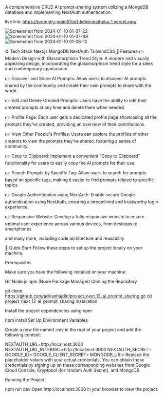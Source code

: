 A comprehensive CRUD AI prompt-sharing system utilizing a MongoDB database and implementing NextAuth authentication.

live link: https://promptly-pqim57oo1-kelvinmatheka-1.vercel.app/

![Screenshot from 2024-01-10 01-07-22](https://github.com/KelvinMatheka-1/ctrlsend-main-web/assets/110156045/d03b1045-05e9-4e87-957e-430319da6b9f)
![Screenshot from 2024-01-10 01-07-49](https://github.com/KelvinMatheka-1/ctrlsend-main-web/assets/110156045/05ddf7e2-9d54-4cb3-b83d-b40df0d11d20)
![Screenshot from 2024-01-10 01-08-10](https://github.com/KelvinMatheka-1/ctrlsend-main-web/assets/110156045/91ce5e71-fd65-46f7-bd1b-981c64b2150a)


⚙️ Tech Stack
Next.js
MongoDB
NextAuth
TailwindCSS
🔋 Features
👉 Modern Design with Glassmorphism Trend Style: A modern and visually appealing design, incorporating the glassmorphism trend style for a sleek and contemporary appearance.

👉 Discover and Share AI Prompts: Allow users to discover AI prompts shared by the community and create their own prompts to share with the world.

👉 Edit and Delete Created Prompts: Users have the ability to edit their created prompts at any time and delete them when needed.

👉 Profile Page: Each user gets a dedicated profile page showcasing all the prompts they've created, providing an overview of their contributions.

👉 View Other People's Profiles: Users can explore the profiles of other creators to view the prompts they've shared, fostering a sense of community.

👉 Copy to Clipboard: Implement a convenient "Copy to Clipboard" functionality for users to easily copy the AI prompts for their use.

👉 Search Prompts by Specific Tag: Allow users to search for prompts based on specific tags, making it easier to find prompts related to specific topics.

👉 Google Authentication using NextAuth: Enable secure Google authentication using NextAuth, ensuring a streamlined and trustworthy login experience.

👉 Responsive Website: Develop a fully responsive website to ensure optimal user experience across various devices, from desktops to smartphones

and many more, including code architecture and reusability

🤸 Quick Start
Follow these steps to set up the project locally on your machine.

Prerequisites

Make sure you have the following installed on your machine:

Git
Node.js
npm (Node Package Manager)
Cloning the Repository

git clone https://github.com/adrianhajdin/project_next_13_ai_prompt_sharing.git
cd project_next_13_ai_prompt_sharing
Installation

Install the project dependencies using npm:

npm install
Set Up Environment Variables

Create a new file named .env in the root of your project and add the following content:

NEXTAUTH_URL=http://localhost:3000
NEXTAUTH_URL_INTERNAL=http://localhost:3000
NEXTAUTH_SECRET=
GOOGLE_ID=
GOOGLE_CLIENT_SECRET=
MONGODB_URI=
Replace the placeholder values with your actual credentials. You can obtain these credentials by signing up on these corresponding websites from Google Cloud Console, Cryptpool (for random Auth Secret), and MongoDB.

Running the Project

npm run dev
Open http://localhost:3000 in your browser to view the project.
